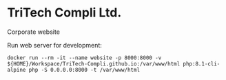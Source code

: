TriTech Compli Ltd.
===================

Corporate website

Run web server for development:

    docker run --rm -it --name website -p 8000:8000 -v ${HOME}/Workspace/TriTech-Compli.github.io:/var/www/html php:8.1-cli-alpine php -S 0.0.0.0:8000 -t /var/www/html
